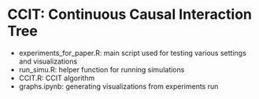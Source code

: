 # CCIT: Continuous Causal Interaction Tree

- experiments_for_paper.R: main script used for testing various settings and visualizations
- run_simu.R: helper function for running simulations
- CCIT.R: CCIT algorithm
- graphs.ipynb: generating visualizations from experiments run

